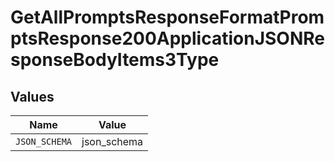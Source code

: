 # GetAllPromptsResponseFormatPromptsResponse200ApplicationJSONResponseBodyItems3Type


## Values

| Name          | Value         |
| ------------- | ------------- |
| `JSON_SCHEMA` | json_schema   |